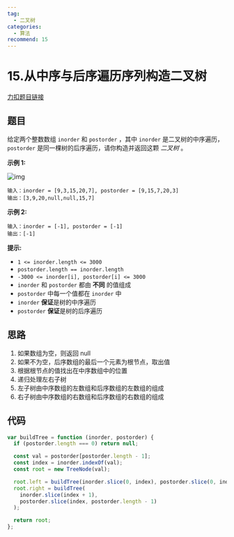 ```yaml
---
tag:
  - 二叉树
categories:
  - 算法
recommend: 15
---
```


# 15.从中序与后序遍历序列构造二叉树

[力扣题目链接](https://leetcode.cn/problems/construct-binary-tree-from-inorder-and-postorder-traversal/)

## 题目

给定两个整数数组 `inorder` 和 `postorder` ，其中 `inorder` 是二叉树的中序遍历， `postorder` 是同一棵树的后序遍历，请你构造并返回这颗 _二叉树_ 。

**示例 1:**

![img](https://assets.leetcode.com/uploads/2021/02/19/tree.jpg)

```
输入：inorder = [9,3,15,20,7], postorder = [9,15,7,20,3]
输出：[3,9,20,null,null,15,7]
```

**示例 2:**

```
输入：inorder = [-1], postorder = [-1]
输出：[-1]
```

**提示:**

- `1 <= inorder.length <= 3000`
- `postorder.length == inorder.length`
- `-3000 <= inorder[i], postorder[i] <= 3000`
- `inorder` 和 `postorder` 都由 **不同** 的值组成
- `postorder` 中每一个值都在 `inorder` 中
- `inorder` **保证**是树的中序遍历
- `postorder` **保证**是树的后序遍历

## 思路

1. 如果数组为空，则返回 null
2. 如果不为空，后序数组的最后一个元素为根节点，取出值
3. 根据根节点的值找出在中序数组中的位置
4. 递归处理左右子树
5. 左子树由中序数组的左数组和后序数组的左数组的组成
6. 右子树由中序数组的右数组和后序数组的右数组的组成

## 代码

```js
var buildTree = function (inorder, postorder) {
  if (postorder.length === 0) return null;

  const val = postorder[postorder.length - 1];
  const index = inorder.indexOf(val);
  const root = new TreeNode(val);

  root.left = buildTree(inorder.slice(0, index), postorder.slice(0, index));
  root.right = buildTree(
    inorder.slice(index + 1),
    postorder.slice(index, postorder.length - 1)
  );

  return root;
};
```
